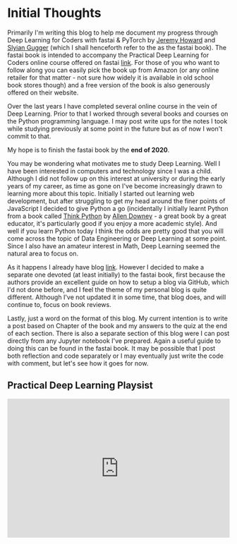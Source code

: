 Initial Thoughts
===

Primarily I'm writing this blog to help me document my progress through Deep Learning for Coders with fastai & PyTorch by [Jeremy Howard](https://twitter.com/jeremyphoward?s=20) and [Slyian Gugger](https://twitter.com/GuggerSylvain?s=20) (which I shall henceforth refer to the as the fastai book). The fastai book is intended to accompany the Practical Deep Learning for Coders
online course offered on fastai [link](https://course.fast.ai/). For those of you who want to follow along you can easily pick the book up from Amazon (or any online retailer for that matter - not sure how widely it is available in old school book stores though) and a free version of the book is also generously offered on their website.

Over the last years I have completed several online course in the vein of Deep Learning. Prior to that I worked through several books and courses on the Python programming language. I may post write ups for the notes I took while studying previously at some point in the future but as of now I won't commit to that. 

My hope is to finish the fastai book by the **end of 2020**.

You may be wondering what motivates me to study Deep Learning. Well I have been interested  in computers and technology since I was a child. Although I did not follow up on this interest at university or during the early years of my career, as time as gone on I've become increasingly drawn to learning more about this topic. Initially I started out learning web development, but after struggling to get my head around the finer points of JavaScript I decided to give Python a go (incidentally I initially learnt Python from a book called [Think Python](https://greenteapress.com/wp/think-python/) by [Allen Downey](https://twitter.com/AllenDowney?s=20) - a great book by a great educator, it's particularly good if you enjoy a more academic style). And well if you learn Python today I think the odds are pretty good that you will come across the topic of Data Engineering or Deep Learning at some point. Since I also have an amateur interest in Math, Deep Learning seemed the natural area to focus on.

As it happens I already have blog [link](https://sammcdonald.me/miscreviews). However I decided to make a separate one devoted (at least initially) to the fastai book, first because the authors provide an excellent guide on how to setup a blog via GitHub, which I'd not done before, and I feel the theme of my personal blog is quite different. Although I've not updated it in some time, that blog does, and will continue to, focus on book reviews. 

Lastly, just a word on the format of this blog. My current intention is to write a post based on Chapter of the book and my answers to the quiz at the end of each section. There is also a separate section of this blog were I can post directly from any Jupyter notebook I've prepared. Again a useful guide to doing this can be found in the fastai book. It may be possible that I post both reflection and code separately or I may eventually just write the code with comment, but let's see how it goes for now.  

## Practical Deep Learning Playsist

<iframe width="100%" height="315" src="https://www.youtube.com/embed/videoseries?list=PLfYUBJiXbdtRL3FMB3GoWHRI8ieU6FhfM" frameborder="0" allow="accelerometer; autoplay; clipboard-write; encrypted-media; gyroscope; picture-in-picture" allowfullscreen></iframe>
